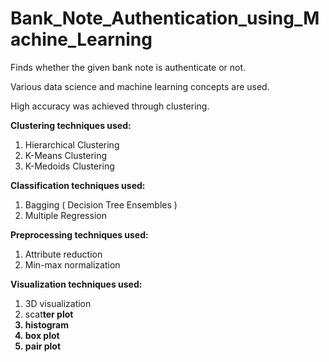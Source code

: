 # Bank_Note_Authentication_using_Machine_Learning

Finds whether the given bank note is authenticate or not.

Various data science and machine learning concepts are used.

High accuracy was achieved through clustering.

<strong>Clustering techniques used:</strong>
  1) Hierarchical Clustering
  2) K-Means Clustering
  3) K-Medoids Clustering

<strong>Classification techniques used:</strong>
  1) Bagging ( Decision Tree Ensembles )
  2) Multiple Regression

<strong>Preprocessing techniques used:</strong>
  1) Attribute reduction
  2) Min-max normalization
  
<strong>Visualization techniques used:</strong>
  1) 3D visualization
  2) scat<strong>ter plot
  3) histogram
  4) box plot
  5) pair plot
